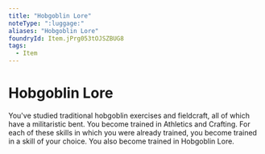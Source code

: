 ```yaml
---
title: "Hobgoblin Lore"
noteType: ":luggage:"
aliases: "Hobgoblin Lore"
foundryId: Item.jPrg053tOJSZBUG8
tags:
  - Item
---
```


# Hobgoblin Lore

You've studied traditional hobgoblin exercises and fieldcraft, all of which have a militaristic bent. You become trained in Athletics and Crafting. For each of these skills in which you were already trained, you become trained in a skill of your choice. You also become trained in Hobgoblin Lore.
